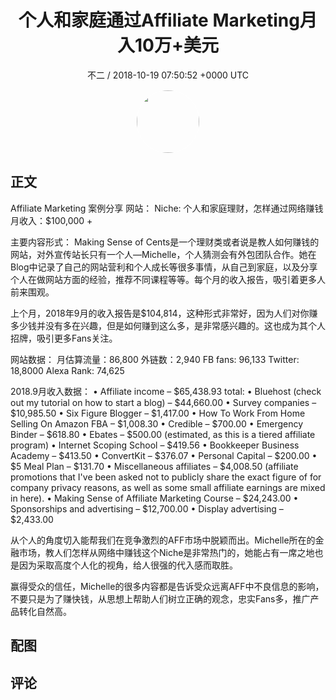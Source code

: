 <h1 align="center">个人和家庭通过Affiliate Marketing月入10万&#43;美元</h1>
<p align="center">
    <a>不二 / 2018-10-19 07:50:52 &#43;0000 UTC</a>
</p>

<div align="center">
    <img src="https://images.zsxq.com/FjBLTFgBINkeiOw5FOBvT4xYCdql?e=1590940799&amp;token=kIxbL07-8jAj8w1n4s9zv64FuZZNEATmlU_Vm6zD:vBI6hqSIVlW5ZUZNhlFU_FczYlw=" width="100" height="100" style="border:1px solid;border-radius:50%; color:#ffffff"/>
</div>

## 正文

<div>
  Affiliate Marketing 案例分享
网站：
Niche: 个人和家庭理财，怎样通过网络赚钱
月收入：$100,000 &#43; 

主要内容形式：
Making Sense of Cents是一个理财类或者说是教人如何赚钱的网站，对外宣传站长只有一个人—Michelle，个人猜测会有外包团队合作。她在Blog中记录了自己的网站营利和个人成长等很多事情，从自己到家庭，以及分享个人在做网站方面的经验，推荐不同课程等等。每个月的收入报告，吸引着更多人前来围观。

上个月，2018年9月的收入报告是$104,814，这种形式非常好，因为人们对你赚多少钱并没有多在兴趣，但是如何赚到这么多，是非常感兴趣的。这也成为其个人招牌，吸引更多Fans关注。

网站数据：
月估算流量：86,800
外链数：2,940
FB fans: 96,133 
Twitter: 18,8000
Alexa Rank: 74,625

2018.9月收入数据：
•	Affiliate income – $65,438.93 total: 
•	Bluehost (check out my tutorial on how to start a blog) – $44,660.00
•	Survey companies – $10,985.50
•	Six Figure Blogger – $1,417.00
•	How To Work From Home Selling On Amazon FBA – $1,008.30
•	Credible – $700.00
•	Emergency Binder – $618.80
•	Ebates – $500.00 (estimated, as this is a tiered affiliate program)
•	Internet Scoping School – $419.56
•	Bookkeeper Business Academy – $413.50
•	ConvertKit – $376.07
•	Personal Capital – $200.00
•	$5 Meal Plan – $131.70
•	Miscellaneous affiliates – $4,008.50 (affiliate promotions that I&#39;ve been asked not to publicly share the exact figure of for company privacy reasons, as well as some small affiliate earnings are mixed in here).
•	Making Sense of Affiliate Marketing Course – $24,243.00
•	Sponsorships and advertising – $12,700.00
•	Display advertising – $2,433.00

从个人的角度切入能帮我们在竞争激烈的AFF市场中脱颖而出。Michelle所在的金融市场，教人们怎样从网络中赚钱这个Niche是非常热门的，她能占有一席之地也是因为采取高度个人化的视角，给人很强的代入感而取胜。

赢得受众的信任，Michelle的很多内容都是告诉受众远离AFF中不良信息的影响，不要只是为了赚快钱，从思想上帮助人们树立正确的观念，忠实Fans多，推广产品转化自然高。
</div>

## 配图
<div class="image" align="center">

</div>

## 评论

<div align="left">
<div>

</div>
</div>